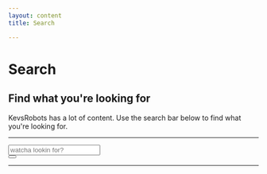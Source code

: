 ```yaml
---
layout: content
title: Search

---
```


# Search
## Find what you're looking for

KevsRobots has a lot of content. Use the search bar below to find what you're looking for.

---

<div class="container-fluid">
    <div class="mx-auto bg-light rounded-3 p-3">
        <div class="row">
            <div class="col"></div>
            <div class="col">
            <form class="form-inline my-2 my-lg-0" onsubmit="performSearch(event)">
        <div class="input-group">
        <input class="form-control mr-sm-2" id="search-box" type="search" placeholder="watcha lookin for?" aria-label="Search">
        <div class="input-group-append">
        <button class="btn btn-outline-success my-2 my-sm-0" type="submit"><i class="fas fa-search"></i></button>
        </div>
    </div>
</form>
            </div>
            <div class="col"></div>
        </div>
    </div>
</div>

---
